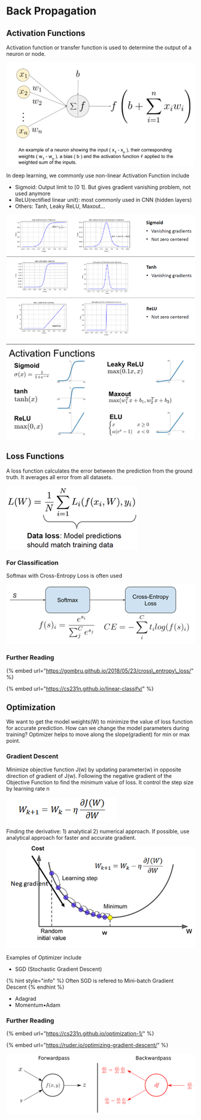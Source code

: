 # Back Propagation

## Activation Functions

Activation function or transfer function is used to determine the output of a neuron or node. 

![](../../../.gitbook/assets/image%20%2878%29.png)

In deep learning,  we commonly use non-linear Activation Function include

* Sigmoid:  Output limit to \[0 1\]. But gives gradient vanishing problem, not used anymore 
* ReLU\(rectified linear unit\): most commonly used in CNN \(hidden layers\) 
* Others: Tanh, Leaky ReLU, Maxout...

![Image from MIT Deeplearning Lecture](../../../.gitbook/assets/image%20%2883%29.png)

![Cheat sheet of commonly used Activation Function ](../../../.gitbook/assets/image%20%2877%29.png)

## Loss Functions

A loss function calculates the error between the prediction from the ground truth. It averages all error from all datasets.

![](../../../.gitbook/assets/image%20%2829%29.png)

### For Classification  

Softmax with Cross-Entropy Loss is often used

![](../../../.gitbook/assets/image%20%2849%29.png)

### Further Reading

{% embed url="https://gombru.github.io/2018/05/23/cross\_entropy\_loss/" %}

{% embed url="https://cs231n.github.io/linear-classify/" %}

## Optimization

We want to get the model weights\(W\) to minimize the value of loss function for accurate prediction. How can we change the model parameters during training? Optimizer helps to move along the slope\(gradient\) for min or max point.



### Gradient Descent

Minimize objective function J\(w\) by updating parameter\(w\) in opposite direction of gradient of J\(w\).  Following the negative gradient of the Objective Function to find the minimum value of loss. It control the step size by learning rate n

![](../../../.gitbook/assets/image%20%2885%29.png)

Finding the derivative: 1\) analytical 2\) numerical approach. If possible, use analytical approach for faster and accurate gradient. 

![](../../../.gitbook/assets/image%20%2847%29.png)

Examples of Optimizer include

* SGD \(Stochastic Gradient Descent\)

{% hint style="info" %}
Often SGD is refered to  Mini-batch Gradient Descent
{% endhint %}

* Adagrad
* Momentum•Adam

### Further Reading

{% embed url="https://cs231n.github.io/optimization-1/" %}

{% embed url="https://ruder.io/optimizing-gradient-descent/" %}

![Forward vs backward pass](../../../.gitbook/assets/image%20%2850%29.png)



